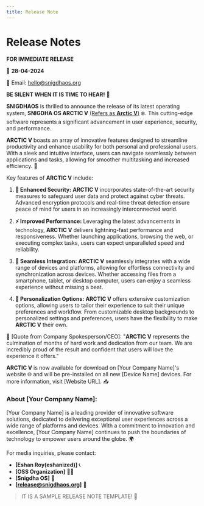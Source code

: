 ```yaml
---
title: Release Note
---
```


# Release Notes
**FOR IMMEDIATE RELEASE**

📅 **28-04-2024**

📧 Email: [hello@snigdhaos.org](mailto:hello@snigdhaos.org)

**BE SILENT WHEN IT IS TIME TO HEAR!** 🧘

**SNIGDHAOS** is thrilled to announce the release of its latest operating system, **SNIGDHA OS ARCTIC V** <ins>(Refers as **Arctic V**)</ins> ❄️. This cutting-edge software represents a significant advancement in user experience, security, and performance.

**ARCTIC V** boasts an array of innovative features designed to streamline productivity and enhance usability for both personal and professional users. With a sleek and intuitive interface, users can navigate seamlessly between applications and tasks, allowing for smoother multitasking and increased efficiency. 🚀

Key features of **ARCTIC V** include:

1. **🔐 Enhanced Security:** **ARCTIC V** incorporates state-of-the-art security measures to safeguard user data and protect against cyber threats. Advanced encryption protocols and real-time threat detection ensure peace of mind for users in an increasingly interconnected world.

2. **⚡ Improved Performance:** Leveraging the latest advancements in technology, **ARCTIC V** delivers lightning-fast performance and responsiveness. Whether launching applications, browsing the web, or executing complex tasks, users can expect unparalleled speed and reliability.

3. **🔗 Seamless Integration:** **ARCTIC V** seamlessly integrates with a wide range of devices and platforms, allowing for effortless connectivity and synchronization across devices. Whether accessing files from a smartphone, tablet, or desktop computer, users can enjoy a seamless experience without missing a beat.

4. **🎨 Personalization Options:** **ARCTIC V** offers extensive customization options, allowing users to tailor their experience to suit their unique preferences and workflow. From customizable desktop backgrounds to personalized settings and preferences, users have the flexibility to make **ARCTIC V** their own.

💬 [Quote from Company Spokesperson/CEO]: "**ARCTIC V** represents the culmination of months of hard work and dedication from our team. We are incredibly proud of the result and confident that users will love the experience it offers."

**ARCTIC V** is now available for download on [Your Company Name]'s website 🌐 and will be pre-installed on all new [Device Name] devices. For more information, visit [Website URL]. 📥

### About [Your Company Name]:
[Your Company Name] is a leading provider of innovative software solutions, dedicated to delivering exceptional user experiences across a wide range of platforms and devices. With a commitment to innovation and excellence, [Your Company Name] continues to push the boundaries of technology to empower users around the globe. 🌍

For media inquiries, please contact:
- **[Eshan Roy(eshanized)]** 📞
- **[OSS Organization]** 👨‍💼
- **[Snigdha OS]** 💼
- **[release@snigdhaos.org]** 📧

> IT IS A SAMPLE RELEASE NOTE TEMPLATE! 📝
